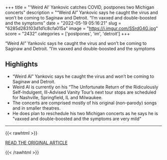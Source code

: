 +++
title = "‘Weird Al’ Yankovic catches COVID, postpones two Michigan concerts"
description = "“Weird Al” Yankovic says he caught the virus and won’t be coming to Saginaw and Detroit. “I’m vaxxed and double-boosted and the symptoms"
date = "2022-05-19 05:16:21"
slug = "6285d283103d1d1c8cfa015a"
image = "https://i.imgur.com/SSrdG4G.jpg"
score = "2432"
categories = ['postpones', 'im', 'detroit']
+++

“Weird Al” Yankovic says he caught the virus and won’t be coming to Saginaw and Detroit. “I’m vaxxed and double-boosted and the symptoms

## Highlights

- “Weird Al” Yankovic says he caught the virus and won’t be coming to Saginaw and Detroit.
- Weird Al is currently on his “The Unfortunate Return of the Ridiculously Self-Indulgent, Ill-Advised Vanity Tour’s next tour stops are scheduled for Nashville, Springfield, IL and Milwaukee.
- The concerts are comprised mostly of his original (non-parody) songs and in smaller theatres.
- He does plan to reschedule his two Michigan concerts as he says he is "vaxxed and double-boosted and the symptoms are very mild"

---

{{< rawhtml >}}
  <p class="article-category">
    <a target="_blank" href="https://www.mlive.com/life/2022/05/weird-al-yankovic-catches-covid-postpones-two-michigan-concerts.html">READ THE ORIGINAL ARTICLE</a>
  </p>
{{< /rawhtml >}}

